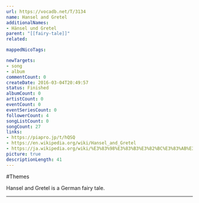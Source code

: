 ```yaml
---
url: https://vocadb.net/T/3134
name: Hansel and Gretel
additionalNames: 
- Hänsel und Gretel
parent: "[[fairy-tale]]"
related:

mappedNicoTags:

newTargets:
- song
- album
commentCount: 0
createDate: 2016-03-04T20:49:57
status: Finished
albumCount: 0
artistCount: 0
eventCount: 0
eventSeriesCount: 0
followerCount: 4
songListCount: 0
songCount: 27
links: 
- https://piapro.jp/t/hQSQ
- https://en.wikipedia.org/wiki/Hansel_and_Gretel
- https://ja.wikipedia.org/wiki/%E3%83%98%E3%83%B3%E3%82%BC%E3%83%AB%E3%81%A8%E3%82%B0%E3%83%AC%E3%83%BC%E3%83%86%E3%83%AB
picture: true
descriptionLength: 41
---
```


#Themes

Hansel and Gretel is a German fairy tale.

---

